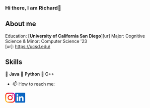 ### Hi there, I am Richard👋


About me 
----
Education: [**University of California San Diego**][ur] Major: Cognitive Science & Minor: Computer Science '23  
[ur]: https://ucsd.edu/

Skills
------
:pinched_fingers:         **Java**
:pinched_fingers:         **Python** 
:pinched_fingers:         **C++**




- 📫 How to reach me: 
<a href="https://instagram.com/shli_rili?igshid=YmMyMTA2M2Y=">
    <img height="32" align="left" alt="Instagram" src="img/icons/instagram.png" />
</a>

<a href="https://www.linkedin.com/in/shaolong-li-0b067a224/">
    <img height="32" align="left" alt="LinkedIn" src="img/icons/linkedin.png" />
</a>

